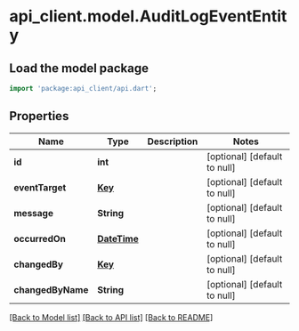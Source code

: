 # api_client.model.AuditLogEventEntity

## Load the model package
```dart
import 'package:api_client/api.dart';
```

## Properties
Name | Type | Description | Notes
------------ | ------------- | ------------- | -------------
**id** | **int** |  | [optional] [default to null]
**eventTarget** | [**Key**](Key.md) |  | [optional] [default to null]
**message** | **String** |  | [optional] [default to null]
**occurredOn** | [**DateTime**](DateTime.md) |  | [optional] [default to null]
**changedBy** | [**Key**](Key.md) |  | [optional] [default to null]
**changedByName** | **String** |  | [optional] [default to null]

[[Back to Model list]](../README.md#documentation-for-models) [[Back to API list]](../README.md#documentation-for-api-endpoints) [[Back to README]](../README.md)


